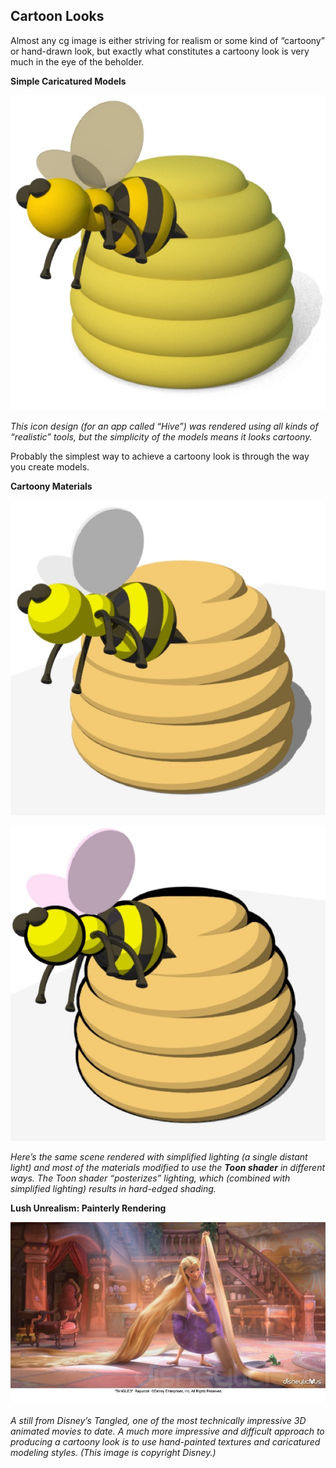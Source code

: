 ## Cartoon Looks

Almost any cg image is either striving for realism or some kind of “cartoony” or hand-drawn look, but exactly what constitutes a cartoony look is very much in the eye of the beholder.

**Simple Caricatured Models**

![](pastedGraphic-572.jpg)

*This icon design (for an app called “Hive”) was rendered using all kinds of “realistic” tools, but the simplicity of the models means it looks cartoony.*

Probably the simplest way to achieve a cartoony look is through the way you create models.

**Cartoony Materials**

![](pastedGraphic-573.jpg)

![](pastedGraphic-574.jpg)

*Here’s the same scene rendered with simplified lighting (a single distant light) and most of the materials modified to use the **Toon shader** in different ways. The Toon shader “posterizes” lighting, which (combined with simplified lighting) results in hard-edged shading.*

**Lush Unrealism: Painterly Rendering**

![](pastedGraphic-575.jpg)

*A still from Disney’s Tangled, one of the most technically impressive 3D animated movies to date. A much more impressive and difficult approach to producing a cartoony look is to use hand-painted textures and caricatured modeling styles. (This image is copyright Disney.)*

